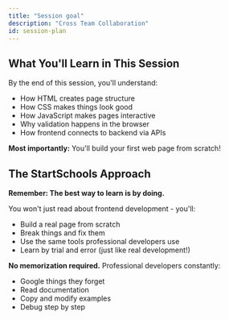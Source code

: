 ```yaml
---
title: "Session goal"
description: "Cross Team Collaboration"
id: session-plan
---
```


## What You'll Learn in This Session

By the end of this session, you'll understand:

- How HTML creates page structure  
- How CSS makes things look good  
- How JavaScript makes pages interactive  
- Why validation happens in the browser  
- How frontend connects to backend via APIs

**Most importantly:** You'll build your first web page from scratch!

## The StartSchools Approach

**Remember: The best way to learn is by doing.**

You won't just read about frontend development - you'll:
- Build a real page from scratch
- Break things and fix them
- Use the same tools professional developers use
- Learn by trial and error (just like real development!)

**No memorization required.** Professional developers constantly:
- Google things they forget
- Read documentation
- Copy and modify examples
- Debug step by step



